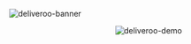 ![deliveroo-banner](https://user-images.githubusercontent.com/49198371/132922132-48075d7c-4fb8-4251-9242-02ffbdee39a2.png)

<p align="center">
  <img src="https://user-images.githubusercontent.com/49198371/132922404-0c083f7f-d2a4-4812-abb5-204cabce5e39.gif" alt="deliveroo-demo"/>
</p>


